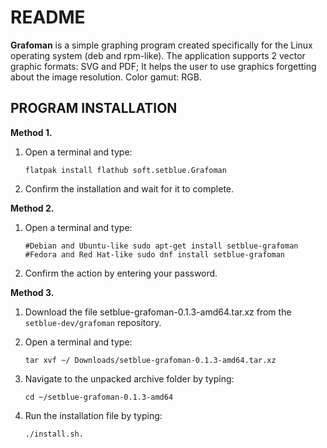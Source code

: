 # README
**Grafoman** is a simple graphing program created specifically for the Linux operating system (deb and rpm-like).
The application supports 2 vector graphic formats: SVG and PDF; It helps the user to use graphics forgetting about the image resolution.
Color gamut: RGB.

## PROGRAM INSTALLATION
**Method 1.**

1) Open a terminal and type:
   
   `flatpak install flathub soft.setblue.Grafoman`
2) Confirm the installation and wait for it to complete.

**Method 2.**

1) Open a terminal and type:

   `#Debian and Ubuntu-like
   sudo apt-get install setblue-grafoman`
   `#Fedora and Red Hat-like
   sudo dnf install setblue-grafoman`
2) Confirm the action by entering your password.
   
**Method 3.**

1) Download the file setblue-grafoman-0.1.3-amd64.tar.xz from the `setblue-dev/grafoman` repository.
2) Open a terminal and type:

   `tar xvf ~/ Downloads/setblue-grafoman-0.1.3-amd64.tar.xz`
4) Navigate to the unpacked archive folder by typing:

    `cd ~/setblue-grafoman-0.1.3-amd64`
6) Run the installation file by typing:

   `./install.sh.`
